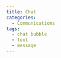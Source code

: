 ```yaml
---
title: Chat
categories:
  - Communications
tags:
  - chat bubble
  - text
  - message
---
```

